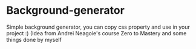# Background-generator
Simple background generator, you can copy css property and use in your project :) (Idea from Andrei Neagoie's course Zero to Mastery and some things done by myself
